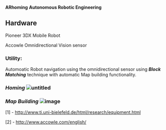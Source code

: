 **ARhoming** **Autonomous Robotic Engineering**  

## **Hardware**  
Pioneer 3DX Mobile Robot 

Accowle Omnidirectional Vision sensor  

### **Utility:** 
Automoatic Robot navigation using the omnidirectional sensor using **_Block Matching_** technique with automatic Map building functionality.  

### **_Homing_** ![untitled](https://cloud.githubusercontent.com/assets/6363619/22935039/77f2951c-f2d1-11e6-8ce8-4e668bbf2fc6.jpg)  

### **_Map Building_** ![image](https://cloud.githubusercontent.com/assets/6363619/22934903/fcb6992a-f2d0-11e6-8165-cd130f384160.png)  

[1] -  http://www.ti.uni-bielefeld.de/html/research/equipment.html 

[2] - http://www.accowle.com/english/
